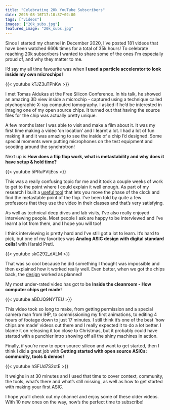 ```yaml
---
title: "Celebrating 20k YouTube Subscribers"
date: 2025-08-16T17:10:37+02:00
tags: ["videos"]
images: ["20k_subs.jpg"]
featured_image: "20k_subs.jpg"
---
```


Since I started my channel in December 2020, I’ve posted 181 videos that have been watched 660k times for a total of 35k hours! To celebrate reaching 20k subscribers I wanted to share some of the ones I'm especially proud of, and why they matter to me.

I’d say my all time favourite was when **I used a particle accelerator to look inside my own microchips!**

{{< youtube kTJZ3uTPhKw >}}

I met Tomas Aidukas at the Free Silicon Conference. In his talk, he showed an amazing 3D view inside a microchip - captured using a technique called ptychographic X-ray computed tomography. I asked if he’d be interested in imaging one of my open source chips. It turned out that having the source files for the chip was actually pretty unique. 

A few months later I was able to visit and make a film about it.  It was my first time making a video ‘on location’ and I learnt a lot. I had a lot of fun making it and it was amazing to see the inside of a chip I’d designed. Some special moments were putting microphones on the test equipment and scooting around the synchrotron!

Next up is **How does a flip flop work, what is metastability and why does it have setup & hold time?**

{{< youtube 5PRuPVIjEcs >}} 

This was a really confusing topic for me and it took a couple weeks of work to get to the point where I could explain it well enough. As part of my research I built a [useful tool](https://github.com/mattvenn/flipflop_demo) that lets you move the phase of the clock and find the metastable point of the flop. I’ve been told by quite a few professors that they use the video in their classes and that’s very satisfying.

As well as technical deep dives and lab visits, I’ve also really enjoyed interviewing people. Most people I ask are happy to be interviewed and I’ve learnt a lot from them, and I hope you will too!

I think interviewing is pretty hard and I’ve still got a lot to learn. It’s hard to pick, but one of my favorites was **Analog ASIC design with digital standard cells!**
with Harald Pretl. 

{{< youtube skC292_dALM >}}

That was so cool because he did something I thought was impossible and then explained how it worked really well. Even better, when we got the chips back, the [design](https://tinytapeout.com/chips/tt03/hpretl_tt03_temperature_sensor) worked as planned!

My most under-rated video has got to be **Inside the cleanroom - How computer chips get made!**

{{< youtube aBDJQ9NYTEU >}}

This video took so long to make, from getting permission and a special camera man from IHP, to commissioning my first animations, to editing 4 hours of footage down to just 17 minutes. I still think it’s one of the best ‘how chips are made’ videos out there and I really expected it to do a lot better. I blame it on releasing it too close to Christmas, but it probably could have started with a punchier intro showing off all the shiny machines in action.

Finally, if you’re new to open source silicon and want to get started, then I think I did a great job with **Getting started with open source ASICs: community, tools & demos!** 

{{< youtube hSFUd7S2otE >}}

It weighs in at 30 minutes and I used that time to cover context, community, the tools, what’s there and what’s still missing, as well as how to get started with making your first ASIC.

I hope you’ll check out my channel and enjoy some of these older videos. With 10 new ones on the way, now’s the perfect time to subscribe!
